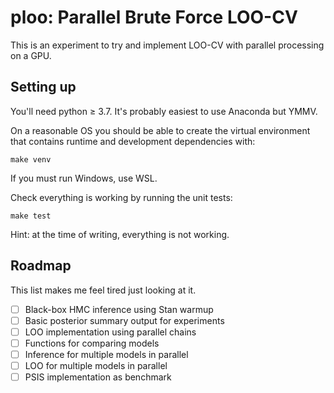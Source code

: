 ploo: Parallel Brute Force LOO-CV
=================================

This is an experiment to try and implement LOO-CV with parallel processing on a GPU.

Setting up
----------

You'll need python ≥ 3.7. It's probably easiest to use Anaconda but YMMV.

On a reasonable OS you should be able to create the virtual environment that contains runtime and development dependencies with:

    make venv

If you must run Windows, use WSL.

Check everything is working by running the unit tests:

    make test

Hint: at the time of writing, everything is not working.

Roadmap
-------

This list makes me feel tired just looking at it.

  * [ ] Black-box HMC inference using Stan warmup
  * [ ] Basic posterior summary output for experiments
  * [ ] LOO implementation using parallel chains
  * [ ] Functions for comparing models
  * [ ] Inference for multiple models in parallel
  * [ ] LOO for multiple models in parallel
  * [ ] PSIS implementation as benchmark
